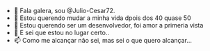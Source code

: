 - 👀 Fala galera, sou @Julio-Cesar72.
- 👀 Estou querendo mudar a minha vida dpois dos 40 quase 50
- 🌱 Estou querendo ser um desenvolvedor, foi amor a primeria vista
- 💞️ E sei que estou no lugar certo..
- 📫 Como me alcançar não sei, mas sei o que quero alcançar...
<!---
Julio-Cesar72 is a ✨ special ✨ repository because its `README.md` (this file) appears on your GitHub profile.
You can click the Preview link to take a look at your changes.
--->
